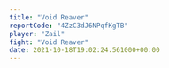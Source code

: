```yaml
---
title: "Void Reaver"
reportCode: "4ZzC3dJ6NPqfKgTB"
player: "Zail"
fight: "Void Reaver"
date: 2021-10-18T19:02:24.561000+00:00
---
```


